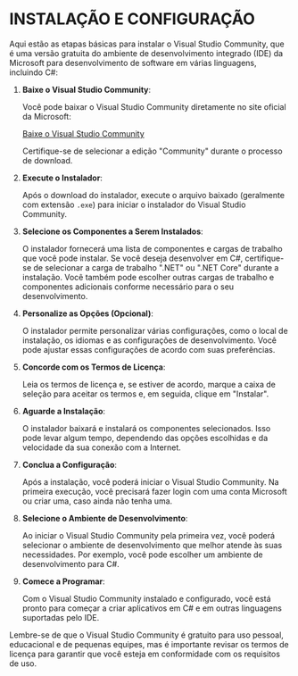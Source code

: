 # INSTALAÇÃO E CONFIGURAÇÃO
Aqui estão as etapas básicas para instalar o Visual Studio Community, que é uma versão gratuita do ambiente de desenvolvimento integrado (IDE) da Microsoft para desenvolvimento de software em várias linguagens, incluindo C#:

1. **Baixe o Visual Studio Community**:

   Você pode baixar o Visual Studio Community diretamente no site oficial da Microsoft:

   [Baixe o Visual Studio Community](https://visualstudio.microsoft.com/pt-br/vs/community/)

   Certifique-se de selecionar a edição "Community" durante o processo de download.

2. **Execute o Instalador**:

   Após o download do instalador, execute o arquivo baixado (geralmente com extensão `.exe`) para iniciar o instalador do Visual Studio Community.

3. **Selecione os Componentes a Serem Instalados**:

   O instalador fornecerá uma lista de componentes e cargas de trabalho que você pode instalar. Se você deseja desenvolver em C#, certifique-se de selecionar a carga de trabalho ".NET" ou ".NET Core" durante a instalação. Você também pode escolher outras cargas de trabalho e componentes adicionais conforme necessário para o seu desenvolvimento.

4. **Personalize as Opções (Opcional)**:

   O instalador permite personalizar várias configurações, como o local de instalação, os idiomas e as configurações de desenvolvimento. Você pode ajustar essas configurações de acordo com suas preferências.

5. **Concorde com os Termos de Licença**:

   Leia os termos de licença e, se estiver de acordo, marque a caixa de seleção para aceitar os termos e, em seguida, clique em "Instalar".

6. **Aguarde a Instalação**:

   O instalador baixará e instalará os componentes selecionados. Isso pode levar algum tempo, dependendo das opções escolhidas e da velocidade da sua conexão com a Internet.

7. **Conclua a Configuração**:

   Após a instalação, você poderá iniciar o Visual Studio Community. Na primeira execução, você precisará fazer login com uma conta Microsoft ou criar uma, caso ainda não tenha uma.

8. **Selecione o Ambiente de Desenvolvimento**:

   Ao iniciar o Visual Studio Community pela primeira vez, você poderá selecionar o ambiente de desenvolvimento que melhor atende às suas necessidades. Por exemplo, você pode escolher um ambiente de desenvolvimento para C#.

9. **Comece a Programar**:

   Com o Visual Studio Community instalado e configurado, você está pronto para começar a criar aplicativos em C# e em outras linguagens suportadas pelo IDE.

Lembre-se de que o Visual Studio Community é gratuito para uso pessoal, educacional e de pequenas equipes, mas é importante revisar os termos de licença para garantir que você esteja em conformidade com os requisitos de uso.